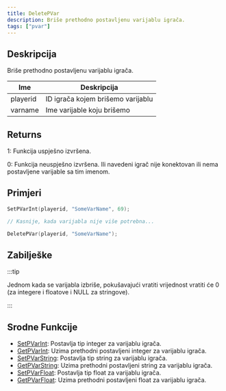 ```yaml
---
title: DeletePVar
description: Briše prethodno postavljenu varijablu igrača.
tags: ["pvar"]
---
```


## Deskripcija

Briše prethodno postavljenu varijablu igrača.

| Ime      | Deskripcija                                |
| -------- | ------------------------------------------ |
| playerid | ID igrača kojem brišemo varijablu          |
| varname  | Ime varijable koju brišemo                 |

## Returns

1: Funkcija uspješno izvršena.

0: Funkcija neuspješno izvršena. Ili navedeni igrač nije konektovan ili nema postavljene varijable sa tim imenom.

## Primjeri

```c
SetPVarInt(playerid, "SomeVarName", 69);

// Kasnije, kada varijabla nije više potrebna...

DeletePVar(playerid, "SomeVarName");
```

## Zabilješke

:::tip

Jednom kada se varijabla izbriše, pokušavajući vratiti vrijednost vratiti će 0 (za integere i floatove i NULL za stringove).

:::

## Srodne Funkcije

- [SetPVarInt](SetPVarInt): Postavlja tip integer za varijablu igrača.
- [GetPVarInt](GetPVarInt): Uzima prethodni postavljeni integer za varijablu igrača.
- [SetPVarString](SetPVarString): Postavlja tip string za varijablu igrača.
- [GetPVarString](GetPVarString): Uzima prethodni postavljeni string za varijablu igrača.
- [SetPVarFloat](SetPVarFloat): Postavlja tip float za varijablu igrača.
- [GetPVarFloat](GetPVarFloat): Uzima prethodni postavljeni float za varijablu igrača.
